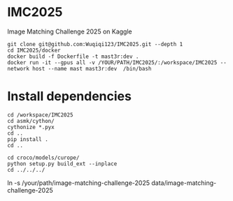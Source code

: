 # IMC2025
Image Matching Challenge 2025 on Kaggle

```
git clone git@github.com:Wuqiqi123/IMC2025.git --depth 1
cd IMC2025/docker
docker build -f Dockerfile -t mast3r:dev .
docker run -it --gpus all -v /YOUR/PATH/IMC2025/:/workspace/IMC2025 --network host --name mast mast3r:dev  /bin/bash

```

# Install dependencies
```
cd /workspace/IMC2025
cd asmk/cython/
cythonize *.pyx
cd ..
pip install . 
cd ..

cd croco/models/curope/
python setup.py build_ext --inplace
cd ../../../
```


ln -s /your/path/image-matching-challenge-2025 data/image-matching-challenge-2025
```

